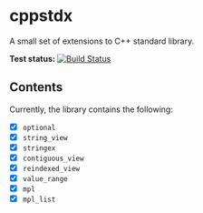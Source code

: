 # cppstdx

A small set of extensions to C++ standard library.

**Test status:** [![Build Status](https://travis-ci.org/lindahua/cppstdx.svg?branch=master)](https://travis-ci.org/lindahua/cppstdx)

## Contents

Currently, the library contains the following:

- [x] `optional`
- [x] `string_view`
- [x] `stringex`
- [x] `contiguous_view`
- [x] `reindexed_view`
- [x] `value_range`
- [x] `mpl`
- [x] `mpl_list`
